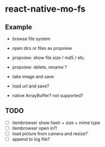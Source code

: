 # react-native-mo-fs

## Example

- browse file system
- open dirs or files as propview
- propview: show file size / md5 / etc.
- propview: delete, rename ?
- take image and save
- load url and save?

- native ArrayBuffer? not supported?

## TODO
- [ ] itembrowser show hash + size + mime type
- [ ] itembrowser open in?!
- [ ] load picture from camera and resize?
- [ ] append to log file?
